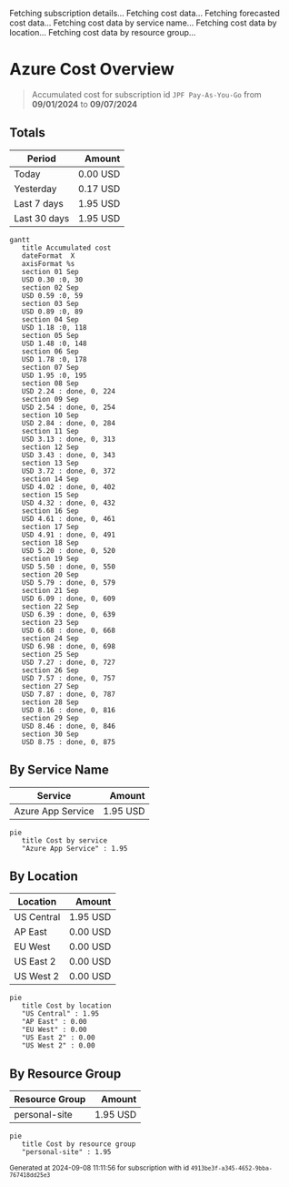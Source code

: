 Fetching subscription details...
Fetching cost data...
Fetching forecasted cost data...
Fetching cost data by service name...
Fetching cost data by location...
Fetching cost data by resource group...
# Azure Cost Overview

> Accumulated cost for subscription id `JPF Pay-As-You-Go` from **09/01/2024** to **09/07/2024**

## Totals

|Period|Amount|
|---|---:|
|Today|0.00 USD|
|Yesterday|0.17 USD|
|Last 7 days|1.95 USD|
|Last 30 days|1.95 USD|

```mermaid
gantt
   title Accumulated cost
   dateFormat  X
   axisFormat %s
   section 01 Sep
   USD 0.30 :0, 30
   section 02 Sep
   USD 0.59 :0, 59
   section 03 Sep
   USD 0.89 :0, 89
   section 04 Sep
   USD 1.18 :0, 118
   section 05 Sep
   USD 1.48 :0, 148
   section 06 Sep
   USD 1.78 :0, 178
   section 07 Sep
   USD 1.95 :0, 195
   section 08 Sep
   USD 2.24 : done, 0, 224
   section 09 Sep
   USD 2.54 : done, 0, 254
   section 10 Sep
   USD 2.84 : done, 0, 284
   section 11 Sep
   USD 3.13 : done, 0, 313
   section 12 Sep
   USD 3.43 : done, 0, 343
   section 13 Sep
   USD 3.72 : done, 0, 372
   section 14 Sep
   USD 4.02 : done, 0, 402
   section 15 Sep
   USD 4.32 : done, 0, 432
   section 16 Sep
   USD 4.61 : done, 0, 461
   section 17 Sep
   USD 4.91 : done, 0, 491
   section 18 Sep
   USD 5.20 : done, 0, 520
   section 19 Sep
   USD 5.50 : done, 0, 550
   section 20 Sep
   USD 5.79 : done, 0, 579
   section 21 Sep
   USD 6.09 : done, 0, 609
   section 22 Sep
   USD 6.39 : done, 0, 639
   section 23 Sep
   USD 6.68 : done, 0, 668
   section 24 Sep
   USD 6.98 : done, 0, 698
   section 25 Sep
   USD 7.27 : done, 0, 727
   section 26 Sep
   USD 7.57 : done, 0, 757
   section 27 Sep
   USD 7.87 : done, 0, 787
   section 28 Sep
   USD 8.16 : done, 0, 816
   section 29 Sep
   USD 8.46 : done, 0, 846
   section 30 Sep
   USD 8.75 : done, 0, 875
```

## By Service Name

|Service|Amount|
|---|---:|
|Azure App Service|1.95 USD|

```mermaid
pie
   title Cost by service
   "Azure App Service" : 1.95
```

## By Location

|Location|Amount|
|---|---:|
|US Central|1.95 USD|
|AP East|0.00 USD|
|EU West|0.00 USD|
|US East 2|0.00 USD|
|US West 2|0.00 USD|

```mermaid
pie
   title Cost by location
   "US Central" : 1.95
   "AP East" : 0.00
   "EU West" : 0.00
   "US East 2" : 0.00
   "US West 2" : 0.00
```

## By Resource Group

|Resource Group|Amount|
|---|---:|
|personal-site|1.95 USD|

```mermaid
pie
   title Cost by resource group
   "personal-site" : 1.95
```

<sup>Generated at 2024-09-08 11:11:56 for subscription with id `4913be3f-a345-4652-9bba-767418dd25e3`</sup>
